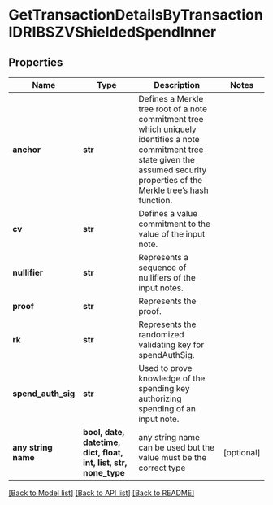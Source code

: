 # GetTransactionDetailsByTransactionIDRIBSZVShieldedSpendInner


## Properties
Name | Type | Description | Notes
------------ | ------------- | ------------- | -------------
**anchor** | **str** | Defines a Merkle tree root of a note commitment tree which uniquely identifies a note commitment tree state given the assumed security properties of the Merkle tree’s  hash function. | 
**cv** | **str** | Defines a value commitment to the value of the input note. | 
**nullifier** | **str** | Represents a sequence of nullifiers of the input notes. | 
**proof** | **str** | Represents the proof. | 
**rk** | **str** | Represents the randomized validating key for spendAuthSig. | 
**spend_auth_sig** | **str** | Used to prove knowledge of the spending key authorizing spending of an input note. | 
**any string name** | **bool, date, datetime, dict, float, int, list, str, none_type** | any string name can be used but the value must be the correct type | [optional]

[[Back to Model list]](../README.md#documentation-for-models) [[Back to API list]](../README.md#documentation-for-api-endpoints) [[Back to README]](../README.md)



